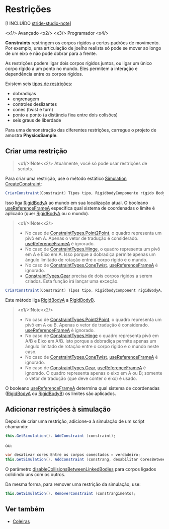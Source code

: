 # Restrições

[! INCLUÍDO [stride-studio-note](../../includes/under-construction-note.md)]

<x1\/> Avançado <x2\/>
<x3\/> Programador <x4\/>

**Constraints** restringem os corpos rígidos a certos padrões de movimento. Por exemplo, uma articulação de joelho realista só pode se mover ao longo de um eixo e não pode dobrar para a frente.

As restrições podem ligar dois corpos rígidos juntos, ou ligar um único corpo rígido a um ponto no mundo. Eles permitem a interação e dependência entre os corpos rígidos.

Existem seis [tipos de restrições](xref:Stride.Physics.ConstraintTypes):

* dobradiças
* engrenagem
* controles deslizantes
* cones (twist e turn)
* ponto a ponto (a distância fixa entre dois colisões)
* seis graus de liberdade

Para uma demonstração das diferentes restrições, carregue o projeto de amostra **PhysicsSample**.

## Criar uma restrição

> <x1\/>!Note<x2\/>
> Atualmente, você só pode usar restrições de scripts.

Para criar uma restrição, use o método estático [Simulation](xref:Stride.Physics.Simulation) [CreateConstraint](xref:Stride.Physics.Simulation.CreateConstraint\(Stride.Physics.ConstraintTypes,Stride.Physics.RigidbodyComponent,Stride.Core.Mathematics.Matrix,System.Boolean\)):

```cs
CriarConstraint(Constraint) Tipos tipo, RigidbodyComponente rígido BodyA, Matrix frameA, uso de boolReferenceFrameA);
```

Isso liga [RigidBodyA](xref:Stride.Physics.Constraint.RigidBodyA) ao mundo em sua localização atual.
O booleano [useReferenceFrameA](xref:Stride.Physics.Simulation.CreateConstraint\(Stride.Physics.ConstraintTypes,Stride.Physics.RigidbodyComponent,Stride.Core.Mathematics.Matrix,System.Boolean\)) especifica qual sistema de coordenadas o limite é aplicado (quer [RigidBodyA](xref:Stride.Physics.Constraint.RigidBodyA) ou o mundo).

> <x1\/>!Note<x2\/>
> * No caso de [ConstraintTypes.Point2Point](xref:Stride.Physics.ConstraintTypes), o quadro representa um pivô em A. Apenas o vetor de tradução é considerado. [useReferenceFrameA](xref:Stride.Physics.Simulation.CreateConstraint\(Stride.Physics.ConstraintTypes,Stride.Physics.RigidbodyComponent,Stride.Core.Mathematics.Matrix,System.Boolean\)) é ignorado.
> * No caso de [ConstraintTypes.Hinge](xref:Stride.Physics.ConstraintTypes), o quadro representa um pivô em A e Eixo em A. Isso porque a dobradiça permite apenas um ângulo limitado de rotação entre o corpo rígido e o mundo.
> * No caso de [ConstraintTypes.ConeTwist](xref:Stride.Physics.ConstraintTypes), [useReferenceFrameA](xref:Stride.Physics.Simulation.CreateConstraint\(Stride.Physics.ConstraintTypes,Stride.Physics.RigidbodyComponent,Stride.Core.Mathematics.Matrix,System.Boolean\)) é ignorado.
> * [ConstraintTypes.Gear](xref:Stride.Physics.ConstraintTypes) precisa de dois corpos rígidos a serem criados. Esta função irá lançar uma exceção.

```cs
CriarConstraint(Constraint) Tipos tipo, RigidbodyComponent rigidBodyA, RigidbodyComponent rigidBodyB, Matrix frameA, Matrix frameB, uso de boolReferenceFrameA)
```

Este método liga [RigidBodyA](xref:Stride.Physics.Constraint.RigidBodyA) a [RigidBodyB](xref:Stride.Physics.Constraint.RigidBodyB).

> <x1\/>!Note<x2\/>
> * No caso de [ConstraintTypes.Point2Point](xref:Stride.Physics.ConstraintTypes), o quadro representa um pivô em A ou B. Apenas o vetor de tradução é considerado. [useReferenceFrameA](xref:Stride.Physics.Simulation.CreateConstraint\(Stride.Physics.ConstraintTypes,Stride.Physics.RigidbodyComponent,Stride.Core.Mathematics.Matrix,System.Boolean\)) é ignorado.
> * No caso de [ConstraintTypes.Hinge](xref:Stride.Physics.ConstraintTypes) o quadro representa pivô em A\/B e Eixo em A\/B. Isto porque a dobradiça permite apenas um ângulo limitado de rotação entre o corpo rígido e o mundo neste caso.
> * No caso de [ConstraintTypes.ConeTwist](xref:Stride.Physics.ConstraintTypes), [useReferenceFrameA](xref:Stride.Physics.Simulation.CreateConstraint\(Stride.Physics.ConstraintTypes,Stride.Physics.RigidbodyComponent,Stride.Core.Mathematics.Matrix,System.Boolean\)) é ignorado.
> * No caso de [ConstraintTypes.Gear](xref:Stride.Physics.ConstraintTypes), [useReferenceFrameA](xref:Stride.Physics.Simulation.CreateConstraint\(Stride.Physics.ConstraintTypes,Stride.Physics.RigidbodyComponent,Stride.Core.Mathematics.Matrix,System.Boolean\)) é ignorado. O quadro representa apenas o eixo em A ou B; somente o vetor de tradução (que deve conter o eixo) é usado.

O booleano [useReferenceFrameA](xref:Stride.Physics.Simulation.CreateConstraint\(Stride.Physics.ConstraintTypes,Stride.Physics.RigidbodyComponent,Stride.Core.Mathematics.Matrix,System.Boolean\)) determina qual sistema de coordenadas ([RigidBodyA](xref:Stride.Physics.Constraint.RigidBodyA) ou [RigidBodyB](xref:Stride.Physics.Constraint.RigidBodyB)) os limites são aplicados.

## Adicionar restrições à simulação

Depois de criar uma restrição, adicione-a à simulação de um script chamando:

```cs
this.GetSimulation(). AddConstraint (constraint);
```

ou:

```cs
var desativar cores Entre os corpos conectados = verdadeiro;
this.GetSimulation(). AddConstraint (constrang, desabilitar CoresBetweenLinkedBodies);
```

O parâmetro [disableCollisionsBetweenLinkedBodies](xref:Stride.Physics.Simulation.AddConstraint\(Stride.Physics.Constraint,System.Boolean\))
para corpos ligados colidindo uns com os outros.

Da mesma forma, para remover uma restrição da simulação, use:

```cs
this.GetSimulation(). RemoverConstraint (constrangimento);
```

## Ver também

* [Coleiras](colliders.md)